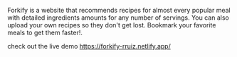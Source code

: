 Forkify is a website that recommends recipes for almost every popular meal with detailed ingredients amounts for any number of servings. You can also upload your own recipes so they don't get lost. Bookmark your favorite meals to get them faster!.

check out the live demo https://forkify-rruiz.netlify.app/
